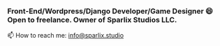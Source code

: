 ### Front-End/Wordpress/Django Developer/Game Designer 😄Open to freelance. Owner of Sparlix Studios LLC.
📫 How to reach me: info@sparlix.studio
<!--
**Sparlix/Sparlix** is a ✨ _special_ ✨ repository because its `README.md` (this file) appears on your GitHub profile.

